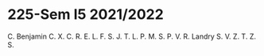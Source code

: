 # 225-Sem I5 2021/2022

C. Benjamin
C. X.
C. R.
E. L.
F. S.
J. T.
L. P.
M. S.
P. V.
R. Landry
S. V.
Z. T.
Z. S.
